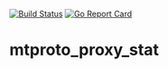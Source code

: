 [![Build Status](https://travis-ci.com/trigun117/mtproto_proxy_stat.svg?branch=master)](https://travis-ci.com/trigun117/mtproto_proxy_stat) [![Go Report Card](https://goreportcard.com/badge/github.com/trigun117/mtproto_proxy_stat)](https://goreportcard.com/report/github.com/trigun117/mtproto_proxy_stat)

# mtproto_proxy_stat